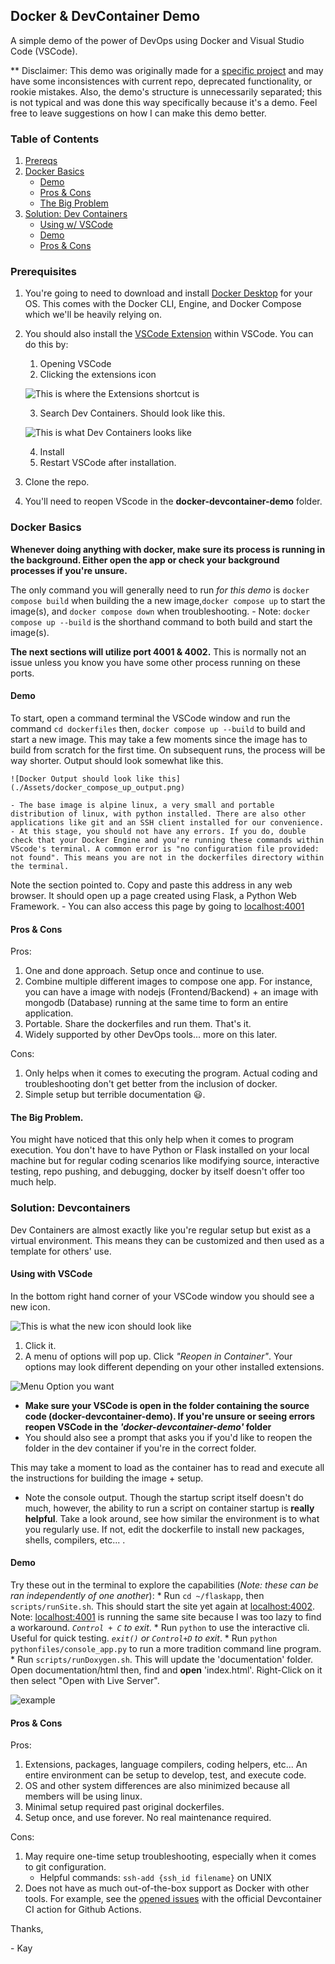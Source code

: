 ## Docker & DevContainer Demo

A simple demo of the power of DevOps using Docker and Visual Studio Code (VSCode).

** Disclaimer: This demo was originally made for a [specific project](https://github.com/HelloWorldSeniorProject/AirKeys) and may have some inconsistences with current repo, deprecated functionality, or rookie mistakes. Also, the demo's structure is unnecessarily separated; this is not typical and was done this way specifically because it's a demo. Feel free to leave suggestions on how I can make this demo better.

### Table of Contents
1. [Prereqs](#prerequisites)
2. [Docker Basics](#docker-basics)
    * [Demo](#demo)
    * [Pros & Cons](#pros--cons)
    * [The Big Problem](#the-big-problem)
3. [Solution: Dev Containers](#solution-devcontainers)
    * [Using w/ VSCode](#using-with-vscode)
    * [Demo](#demo-1)
    * [Pros & Cons](#pros--cons-1)


### Prerequisites

1. You're going to need to download and install [Docker Desktop](https://www.docker.com/products/docker-desktop/) for your OS. This comes with the Docker CLI, Engine, and Docker Compose which we'll be heavily relying on.

2. You should also install the [VSCode Extension](https://marketplace.visualstudio.com/items?itemName=ms-vscode-remote.remote-containers) within VSCode. You can do this by:
    1)  Opening VSCode
    2)  Clicking the extensions icon
       
    ![This is where the Extensions shortcut is](./Assets/extensions_location.png)

    3) Search Dev Containers. Should look like this.

    ![This is what Dev Containers looks like](./Assets/devcontainers.png)

    4) Install
    5) Restart VSCode after installation.
       
3. Clone the repo. 

4. You'll need to reopen VScode in the **docker-devcontainer-demo** folder.

### Docker Basics
**Whenever doing anything with docker, make sure its process is running in the background. Either open the app or check your background processes if you're unsure.** 

The only command you will generally need to run _for this demo_ is `docker compose build` when building the a new image,`docker compose up` to start the image(s), and `docker compose down` when troubleshooting. 
    - Note:  `docker compose up --build` is the shorthand command to both build and start the image(s).

**The next sections will utilize port 4001 & 4002.** This is normally not an issue unless you know you have some other process running on these ports.

#### Demo

To start, open a command terminal the VSCode window and run the command `cd dockerfiles` then, `docker compose up --build` to build and start a new image. This may take a few moments since the image has to build from scratch for the first time. On subsequent runs, the process will be way shorter. Output should look somewhat like this.


    ![Docker Output should look like this](./Assets/docker_compose_up_output.png)

    - The base image is alpine linux, a very small and portable distribution of linux, with python installed. There are also other applications like git and an SSH client installed for our convenience.
    - At this stage, you should not have any errors. If you do, double check that your Docker Engine and you're running these commands within VScode's terminal. A common error is "no configuration file provided: not found". This means you are not in the dockerfiles directory within the terminal.

Note the section pointed to. Copy and paste this address in any web browser. It should open up a page created using Flask, a Python Web Framework.
    - You can also access this page by going to [localhost:4001](http://localhost:4001)

#### Pros & Cons

Pros: 
 1. One and done approach. Setup once and continue to use.
 2. Combine multiple different images to compose one app. For instance, you can have a image with nodejs (Frontend/Backend) + an image with mongodb (Database) running at the same time to form an entire application.
 3. Portable. Share the dockerfiles and run them. That's it.
 4. Widely supported by other DevOps tools... more on this later.

Cons: 
 1. Only helps when it comes to executing the program. Actual coding and troubleshooting don't get better from the inclusion of docker.
 2. Simple setup but terrible documentation :smiley:.

#### The Big Problem.

You might have noticed that this only help when it comes to program execution. You don't have to have Python or Flask installed on your local machine but for regular coding scenarios like modifying source, interactive testing, repo pushing, and debugging, docker by itself doesn't offer too much help.

### Solution: Devcontainers

Dev Containers are almost exactly like you're regular setup but exist as a virtual environment. This means they can be customized and then used as a template for others' use.

#### Using with VSCode

In the bottom right hand corner of your VSCode window you should see a new icon.

![This is what the new icon should look like](./Assets/external_connection_icon.png)


 1. Click it.
 2. A menu of options will pop up. Click *"Reopen in Container"*. Your options may look different depending on your other installed extensions.
    
 ![Menu Option you want](./Assets/devcontainer_option.png)
    
 - **Make sure your VSCode is open in the folder containing the source code (docker-devcontainer-demo). If you're unsure or seeing errors reopen VSCode in the _'docker-devcontainer-demo'_ folder**
 - You should also see a prompt that asks you if you'd like to reopen the folder in the dev container if you're in the correct folder.

This may take a moment to load as the container has to read and execute all the instructions for building the image + setup.
 - Note the console output. Though the startup script itself doesn't do much, however, the ability to run a script on container startup is **really helpful**. Take a look around, see how similar the environment is to what you regularly use. If not, edit the dockerfile to install new packages, shells, compilers, etc... .

#### Demo

Try these out in the terminal to explore the capabilities (_Note: these can be ran independently of one another_):
    * Run `cd ~/flaskapp`, then `scripts/runSite.sh`. This should start the site yet again at [localhost:4002](http://localhost:4002). Note: [localhost:4001](http://localhost:4001) is running the same site because I was too lazy to find a workaround. _`Control + C` to exit_.
    * Run `python` to use the interactive cli. Useful for quick testing. _`exit()` or `Control+D` to exit_.
    * Run `python pythonfiles/console_app.py` to run a more tradition command line program.
    * Run `scripts/runDoxygen.sh`. This will update the 'documentation' folder. Open documentation/html then, find and **open** 'index.html'. Right-Click on it then select "Open with Live Server".
    
 ![example](./Assets/doxygen_instructions.png)

#### Pros & Cons

Pros: 
 1. Extensions, packages, language compilers, coding helpers, etc... An entire environment can be setup to develop, test, and execute code. 
 2. OS and other system differences are also minimized because all members will be using linux.
 3. Minimal setup required past original dockerfiles.
 4. Setup once, and use forever. No real maintenance required.

Cons: 
 1. May require one-time setup troubleshooting, especially when it comes to git configuration. 
    - Helpful commands: `ssh-add {ssh_id filename}` on UNIX
 2. Does not have as much out-of-the-box support as Docker with other tools. For example, see the [opened issues](https://github.com/devcontainers/ci/issues) with the official Devcontainer CI action for Github Actions.

Thanks,

\- Kay
